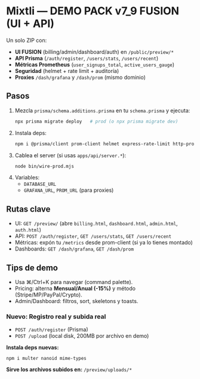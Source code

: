 # Mixtli — DEMO PACK v7_9 FUSION (UI + API)
Un solo ZIP con:
- **UI FUSION** (billing/admin/dashboard/auth) en `/public/preview/*`
- **API Prisma** (`/auth/register`, `/users/stats`, `/users/recent`)
- **Métricas Prometheus** (`user_signups_total`, `active_users_gauge`)
- **Seguridad** (helmet + rate limit + auditoría)
- **Proxies** `/dash/grafana` y `/dash/prom` (mismo dominio)

## Pasos
1) Mezcla `prisma/schema.additions.prisma` en tu `schema.prisma` y ejecuta:
   ```bash
   npx prisma migrate deploy   # prod (o npx prisma migrate dev)
   ```
2) Instala deps:
   ```bash
   npm i @prisma/client prom-client helmet express-rate-limit http-proxy-middleware
   ```
3) Cablea el server (si usas `apps/api/server.*`):
   ```bash
   node bin/wire-prod.mjs
   ```
4) Variables:
   - `DATABASE_URL`
   - `GRAFANA_URL`, `PROM_URL` (para proxies)

## Rutas clave
- UI: `GET /preview/` (abre `billing.html`, `dashboard.html`, `admin.html`, `auth.html`)
- API: `POST /auth/register`, `GET /users/stats`, `GET /users/recent`
- Métricas: expón tu `/metrics` desde prom-client (si ya lo tienes montado)
- Dashboards: `GET /dash/grafana`, `GET /dash/prom`

## Tips de demo
- Usa ⌘/Ctrl+K para navegar (command palette).
- Pricing: alterna **Mensual/Anual (-15%)** y método (Stripe/MP/PayPal/Crypto).
- Admin/Dashboard: filtros, sort, skeletons y toasts.

### Nuevo: Registro real y subida real
- `POST /auth/register` (Prisma)
- `POST /upload` (local disk, 200MB por archivo en demo)

**Instala deps nuevas:**
```
npm i multer nanoid mime-types
```
**Sirve los archivos subidos en:** `/preview/uploads/*`

